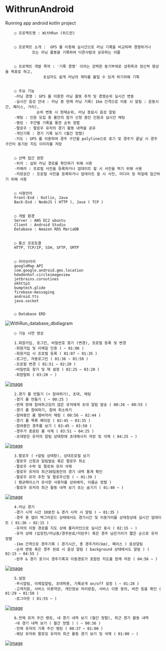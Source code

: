 # WithrunAndroid
Running app android kotlin project


		○ 프로젝트명 : WithRun (위드런)


		○ 프로젝트 소개 :  GPS 를 이용해 실시간으로 러닝 기록을 비교하며 경쟁하거나 
				또는 러닝 활동을 기록하여 다른사람과 공유하는 어플


		○ 프로젝트 개발 목적 : '기록 경쟁' 이라는 강력한 동기부여로 성취욕과 정신력 향상을 목표로 하고, 
				     초심자도 쉽게 러닝의 재미를 붙일 수 있게 하기위해 기획


		○ 주요 기능
		-러닝 경쟁 : GPS 를 이용한 러닝 활동 추적 및 경쟁순위 실시간 변동
		-실시간 음성 안내 : 러닝 중 현재 러닝 기록( 1km 간격으로 이동 시 알림 : 운동시간, 페이스, 거리), 
				  순위 변동 시 현재순위, 러닝 종료시 음성 알림
		-채팅 : 인원 모집 중 룸안의 참가 신청 중인 인원과 실시간 채팅
		-랭킹 : 주간별 기록을 통한 순위 정렬
		-팔로우 : 팔로우 유저의 경기 활동 내역을 공유
		-개인기록 : 경기 기록 보기 (월간 정렬) 
		-지도 : GPS 를 이용하여 경주 구간을 polyline으로 표기 및 경주가 끝날 시 경주 구간이 표기된 지도 이미지를 저장


		○ 선택 접근 권한
		-위치 : 실외 러닝 경로를 확인하기 위해 사용
		-카메라 : 프로필 사진을 등록하거나 업데이트 할 시 사진을 찍기 위해 사용
		-저장공간 : 프로필 사진을 등록하거나 업데이트 할 시 사진, 미디어 및 파일에 접근하기 위해 사용
		
		
		○ 사용언어
		Front-End : Kotlin, Java
		Back-End : NodeJS ( HTTP ), Java ( TCP )
		
    
		○ 개발 환경
		Server : AWS EC2 ubuntu
		Client : Android Studio
		Database : Amazon RDS MariaDB
		
    
		○ 통신 프로토콜
		HTTP, TCP/IP, SSH, SFTP, SMTP
		
		
		○ 라이브러리
		googleMap API
		com.google.android.gms.location
		hdodenhof.circleimageview
		jetbrains.coroutines
		okhttp3
		bumptech.glide
		firebase-messaging
		android.tts
		java.socket 
		
    
		○ Database ERD

![WithRun_database_dbdiagram](https://user-images.githubusercontent.com/69760221/128227646-8c70bf92-0b85-41fc-af1a-dbec86a5c877.png)

		
				
		○ 기능 시연 영상
		
		1.회원가입, 로그인, 비밀번호 찾기 (변경), 프로필 등록 및 변경
		-회원가입 및 이메일 인증 ( ~ 01:06 )
		-회원가입 시 프로필 등록 ( 01:07 ~ 01:35 )
		-로그인, 자동로그인 ( 01:36 ~ 01:50 )
		-프로필 변경 ( 01:51 ~ 02:20 )
		-비밀번호 찾기 및 재 설정 ( 02:25 ~ 03:20 ) 
		-회원탈퇴 ( 03:20 ~ )
		
[![image](https://user-images.githubusercontent.com/69760221/128225957-3cc326a9-afdb-4d1e-bce0-84c492acbddb.png)](https://youtu.be/bzdoSOX4IIQ)


		2.경기 룸 만들기 (+ 참여하기), 초대, 채팅
		-경기 룸 만들기 ( ~ 00:25 )
		-현재 방에 참여하고있지 않은 유저에게 초대 알림 발송 ( 00:26 ~ 00:55 )
		-경기 룸 참여하기, 참여 취소하기 
		-참여중인 룸 멤버끼리 채팅 ( 00:56 ~ 02:44 )
		-경기 룸 목록 페이징 ( 02:45 ~ 03:35 )
		-참여중인 경주룸 보기 ( 03:45 ~ 03:50 )
		-경주가 종료된 룸 삭제 ( 03:51 ~ 04:25 )
		-초대받은 유저의 알림 상태창에 초대메시지 저장 및 삭제 ( 04:25 ~ )
		
[![image](https://user-images.githubusercontent.com/69760221/128225973-90220ae2-4122-41e0-8d32-42ba9683b091.png)](https://youtu.be/5gzkIHLfPmE)


		3.팔로우 ( +알림 상태창), 상대프로필 보기
		-팔로우 신청과 알림발송 혹은 팔로우 취소 
		-팔로우 수락 및 팔로워 유저 삭제
		-팔로우 유저의 최근30일동안의 경기 내역 통계 확인 
		-팔로우 유저 추천 및 팔로우신청 ( ~ 01:39 )
		( 평균페이스가 유사한 사용자를 상위배치, 이름순 정렬 )
		-팔로우 유저의 최근 활동 내역 보기 또는 숨기기 ( 01:40 ~ )
		

[![image](https://user-images.githubusercontent.com/69760221/128225981-826d035a-ff66-42c9-9821-56e1cf0bbc9d.png)](https://youtu.be/k3w7VbHYL-U)


		4.러닝 경기
		-경기 시작 시간 10분전 & 경기 시작 시 알림 ( ~ 01:35 )
		-경주 중 앱이 백그라운드 상태에서도 경기시간 및 이동거리를 상태창상에 실시간 업데이트 ( 01:36 ~ 02:15 )
		-유저의 이동 경로를 지도 상에 폴리라인으로 실시간 표시 ( 02:15 ~ )
		-유저 상태 (입장전/러닝중/경주완료/미완주) 혹은 경주 남은거리가 짧은 순으로 유저 정렬
		-1km 간격으로 경주기록 ( 경기시간, 총 경주거리(km), 페이스 ) 음성알림
		-순위 변동 혹은 경주 완료 시 음성 알림 ( background 상태에서도 알림 ) ( 02:15 ~ 04:55 ) 
		-완주 & 경기 포기시 경주기록과 이동경로가 포함된 지도를 함께 저장 ( 04:56 ~ )
		

[![image](https://user-images.githubusercontent.com/69760221/128225987-9a3b3483-7336-424d-9db7-ae3c955a9fe7.png)](https://youtu.be/qOEmoMySWUc)


		5.설정
		-푸시알림, 이메일알림, 초대허용, 기록공개 on/off 설정 ( ~ 01:28 )
		-고객지원, 서비스 이용약관, 개인정보 처리방침, 서비스 이용 동의, 버전 등을 확인 ( 01:29 ~ 01:50 )
		-로그아웃 ( 01:55 ~ )
	

[![image](https://user-images.githubusercontent.com/69760221/128225993-c1da2f46-6c5d-404d-9bbb-efdff0a2e6d1.png)](https://youtu.be/JFmGLzSQyCE)


		6.전체 유저 주간 랭킹, 내 경기 내역 보기 (월간 정렬), 최근 경기 활동 내역  
		-내 경기 내역 보기 ( 월간 정렬 ) ( ~ 00:36 )
		-전체 유저의 기록 주간 랭킹 ( 00:37 ~ 01:00 )
		-해당 유저와 팔로잉 유저의 최근 활동 경기 보기 및 삭제 ( 01:00 ~ )


[![image](https://user-images.githubusercontent.com/69760221/128226006-9d2bf9b8-e080-4bce-a48a-82ff9d9337fc.png)](https://youtu.be/R7EMEKn2pZs)
